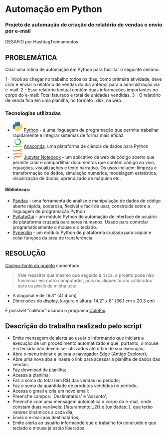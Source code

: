 # Automação em Python

### Projeto de automação de criação de relatório de vendas e envio por e-mail

DESAFIO por HashtagTreinamentos 

## PROBLEMÁTICA

Criar uma rotina de automação em Python para facilitar o seguinte cenário:

1 - Você ao chegar no trabalho todos os dias, como primeira atividade, deve criar e enviar o relatório de vendas do dia anterior para a administração via e-mail.
2 - Esse relatório textual contém duas informações importantes no corpo do e-mail: Total faturado e total de unidades vendidas.
3 - O relatório de venda fica em uma planilha, no formato .xlsx, na web.

### Tecnologias utilizadas
- ![](https://github.com/jobsonmedeiros/python-automacao/blob/main/python.ico) [Python](https://www.python.org/=16x16) - é uma linguagem de programação que permite trabalhar rapidamente e integrar sistemas de forma mais eficaz.
- ![](https://github.com/jobsonmedeiros/python-automacao/blob/main/anaconda3.ico) [Anaconda](https://www.anaconda.com/), uma plataforma de ciência de dados para Python
- ![](https://github.com/jobsonmedeiros/python-automacao/blob/main/jupyternotebook.ico) [Jupyter Notebook](https://jupyter.org/) - um aplicativo da web de código aberto que permite criar e compartilhar documentos que contêm código ao vivo, equações, visualizações e texto narrativo. Os usos incluem: limpeza e transformação de dados, simulação numérica, modelagem estatística, visualização de dados, aprendizado de máquina etc.

#### Bibliotecas:
-  [Pandas](https://pandas.pydata.org/) - uma ferramenta de análise e manipulação de dados de código aberto rápida, poderosa, flexível e fácil de usar,
construída sobre a linguagem de programação Python
-  [PyAutoGui](https://pypi.org/project/PyAutoGUI/) - um módulo Python de automação de interface de usuário de plataforma cruzada para seres humanos. Usado para controlar programaticamente o mouse e o teclado.
-  [Pyperclip](https://pypi.org/project/pyperclip/) - um módulo Python de plataforma cruzada para copiar e colar funções da área de transferência.

## RESOLUÇÃO

[Código-fonte do projeto](https://github.com/jobsonmedeiros/python-automacao/blob/main/Rotina-Relatorio-Diario.ipynb) comentado.

> Vale ressaltar que mesmo que seguido à risca, o projeto pode não funcionar em outro computador, pois os cliques foram calibrados para os pixels da minha tela:
- A diagonal é de 16.3" (41.4 cm)
- Dimensões do display, largura x altura: 14.2" x 8" (36.1 cm x 20.3 cm)

É possível "calibrar" usando o programa [ColoPix](https://colorpix.softonic.com.br/).

## Descrição do trabalho realizado pelo script

- Emite mensagem de alerta ao usuário informando que iniciará a execução de um procedimento automatizado e que, portanto, o mouse e o teclado não devem ser utilizados até o fim de sua execução;
- Abre o menu iniciar e aciona o navegador Edge (Antigo Explorer);
- Abre uma nova aba e insere o link para acessar a planilha de dados das vendas;
- Faz download da planilha;
- Acessa a planilha;
- Faz a soma do total (em R$) das vendas no período;
- Faz a soma da quantidade de produtos vendidos no período;
- Acessa o gmail e cria um novo email;
- Preenche campos: 'Destinatários' e 'Assunto';
- Preenche com uma mensagem automática o corpo do e-mail, onde constam duas variáveis: {faturamento:,.2f} e {unidades:,}, que terão valores dinâmicos a cada dia;
- Envia o e-mail aos destinatários;
- Emite alerta ao usuário informando que o trabalho foi concluído e que teclado e mouse já estão liberados.


